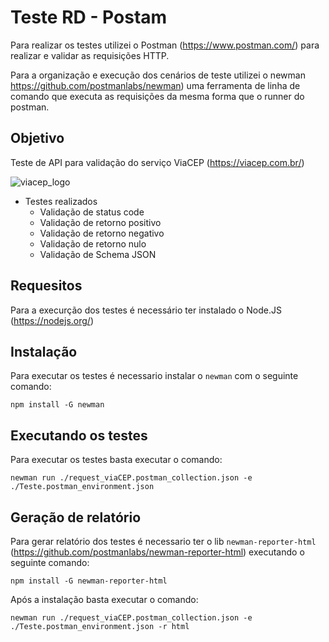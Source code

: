 # Teste RD - Postam

Para realizar os testes utilizei o Postman (https://www.postman.com/) para realizar e validar as requisições HTTP.

Para a organização e execução dos cenários de teste utilizei o newman https://github.com/postmanlabs/newman) uma ferramenta de linha de comando que executa as requisições da mesma forma que o runner do postman.

## Objetivo

Teste de API para validação do serviço ViaCEP (https://viacep.com.br/) 

![viacep_logo](https://d1muf25xaso8hp.cloudfront.net/https%3A%2F%2Fmeta.cdn.bubble.io%2Ff1633134971072x245531562496913440%2Fviacep.fw.png?w=64&h=64&auto=compress&dpr=1&fit=max)

* Testes realizados
    * Validação de status code
    * Validação de retorno positivo
    * Validação de retorno negativo
    * Validação de retorno nulo
    * Validação de Schema JSON
   


## Requesitos

Para a execurção dos testes é necessário ter instalado o Node.JS (https://nodejs.org/)

## Instalação

Para executar os testes é necessario instalar o ``newman`` com o seguinte comando:

    npm install -G newman

## Executando os testes

Para executar os testes basta executar o comando:

    newman run ./request_viaCEP.postman_collection.json -e ./Teste.postman_environment.json

## Geração de relatório

Para gerar relatório dos testes é necessario ter o lib ``newman-reporter-html`` (https://github.com/postmanlabs/newman-reporter-html) executando o seguinte comando:

    npm install -G newman-reporter-html
    
Após a instalação basta executar o comando:

    newman run ./request_viaCEP.postman_collection.json -e ./Teste.postman_environment.json -r html
